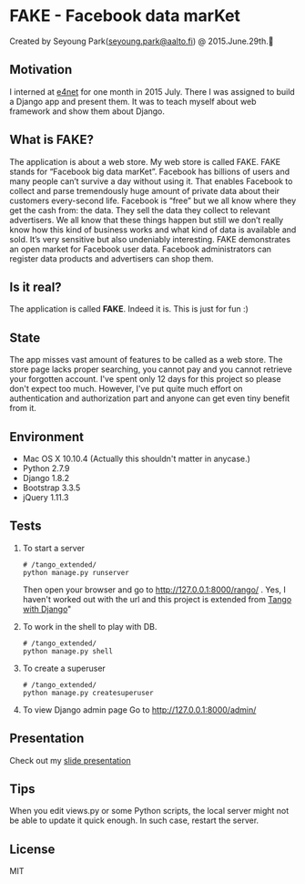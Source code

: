 # FAKE - Facebook data marKet
Created by Seyoung Park(seyoung.park@aalto.fi) @ 2015.June.29th.:tada:



## Motivation
I interned at [e4net](http://www.e4net.net/) for one month in 2015 July. There I was assigned to build a Django app and present them. It was to teach myself about web framework and show them about Django.



## What is FAKE?
The application is about a web store. My web store is called FAKE. FAKE stands for “Facebook big data marKet”. Facebook has billions of users and many people can’t survive a day without using it. That enables Facebook to collect and parse tremendously huge amount of private data about their customers every-second life. Facebook is “free” but we all know where they get the cash from: the data. They sell the data they collect to relevant advertisers. We all know that these things happen but still we don’t really know how this kind of business works and what kind of data is available and sold. It’s very sensitive but also undeniably interesting. FAKE demonstrates an open market for Facebook user data. Facebook administrators can register data products and advertisers can shop them.



## Is it real?
The application is called **FAKE**. Indeed it is. This is just for fun :)



## State
The app misses vast amount of features to be called as a web store. The store page lacks proper searching, you cannot pay and you cannot retrieve your forgotten account. I've spent only 12 days for this project so please don't expect too much. However, I've put quite much effort on authentication and authorization part and anyone can get even tiny benefit from it.


## Environment
* Mac OS X 10.10.4 (Actually this shouldn't matter in anycase.)
* Python 2.7.9
* Django 1.8.2
* Bootstrap 3.3.5
* jQuery 1.11.3

## Tests
1. To start a server
   ```
   # /tango_extended/
   python manage.py runserver
   ```
   Then open your browser and go to http://127.0.0.1:8000/rango/ .
   Yes, I haven't worked out with the url and this
   project is extended from [Tango with Django](http://www.tangowithdjango.com/)"

2. To work in the shell to play with DB.
   ```
   # /tango_extended/
   python manage.py shell
   ```

3. To create a superuser
   ```
   # /tango_extended/
   python manage.py createsuperuser
   ```

4. To view Django admin page
   Go to http://127.0.0.1:8000/admin/

## Presentation
Check out my [slide presentation](https://drive.google.com/open?id=13GfhisjNddkNsGmjFB-jID53FthjIqkK-8-RFHDJVf4)

## Tips
When you edit views.py or some Python scripts, the local server might not be able to update it quick enough. In such case, restart the server.

## License
MIT
